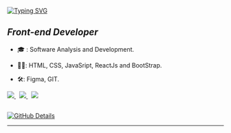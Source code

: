 

<!--
**Sara01romao/Sara01romao** is a ✨ _special_ ✨ repository because its `README.md` (this file) appears on your GitHub profile.-->
<!-- 
 <img src="https://user-images.githubusercontent.com/46323667/167675818-6774373c-e6b5-48f3-a552-e83413f16680.svg" min-width="250px" max-width="300px" align="right" alt="Ilustração notebook"/> -->
 
 
  <p >
    <a href="https://git.io/typing-svg"><img src="http://readme-typing-svg.herokuapp.com?font=Fira+Code&size=32&pause=1000&color=ffcb2f&center=false&vCenter=false&width=435&lines=Hi!+ I'm+ Sara+Romão+%F0%9F%91%8B" alt="Typing SVG" /></a>
  </p>
  
  
  <h2 ><em>Front-end Developer</em></h2>

 - :mortar_board: : Software Analysis and Development.
 
 - :woman_technologist:: HTML, CSS, JavaSript, ReactJs and BootStrap.

<!-- ![HTML5](https://img.shields.io/badge/-HTML5-E34F26?style=flat&labelColor=E34F26&logo=html5&logoColor=ffffff)
![CSS3](https://img.shields.io/badge/-CSS3-1572B6?style=flat&labelColor=1572B6&logo=css3&logoColor=ffffff)
![JavaScript](https://img.shields.io/badge/-JavaScript-F7DF1E?style=flat&labelColor=F7DF1E&logo=javascript&logoColor=000000)
![React](https://img.shields.io/badge/-React-61DAFB?style=flat&labelColor=61DAFB&logo=react&logoColor=000000)
![BootStrap](https://img.shields.io/badge/-BootStrap-BD93F9?style=flat&labelColor=BD93F9&logo=bootstrap&logoColor=ffffff)  -->
<!-- ![NextJS](https://img.shields.io/badge/-NextJS-000000?style=flat&labelColor=000000&logo=nextdotjs&logoColor=ffffff) -->
<!-- ![Sass](https://img.shields.io/badge/-Sass-CC6699?style=flat&labelColor=CC6699&logo=sass&logoColor=ffffff) -->
<!-- ![TypeScript](https://img.shields.io/badge/-TypeScript-3178C6?style=flat&labelColor=3178C6&logo=typescript&logoColor=ffffff) -->



- :hammer_and_wrench:: Figma, GIT.

<div style="margin-top: 10px">
    <a href="https://sara01romao.github.io/portfolio/"  target="_blank">
      <img src="https://img.shields.io/badge/Portfolio-%23000000.svg?style=flat&logo=firefox&logoColor=green" />
    </a>
    &nbsp;  
    <a href="https://www.linkedin.com/in/sara-rom%C3%A3o-abbb8917b/"  target="_blank">
      <img src="https://img.shields.io/badge/LinkedIn-0077B5?style=flat&logo=linkedin&logoColor=white" />
    </a>
    &nbsp;
     <a href="mailto:sara-romao@live.com"  target="_blank">
      <img src="https://img.shields.io/badge/Gmail-D14836?style=flat&logo=gmail&logoColor=white" />
    </a>
    
    
     
 </div>

<!-- ![Git](https://img.shields.io/badge/-Git-F05032?style=flat&labelColor=F05032&logo=git&logoColor=ffffff)
![Figma](https://img.shields.io/badge/-Figma-FF79C6?style=flat&labelColor=FF79C6&logo=figma&logoColor=ffffff)

 -->
 
<div 
  <br>
<h2></h2> 
    
  
 

</div>



 [![GitHub Details](http://github-profile-summary-cards.vercel.app/api/cards/profile-details?username=sara01romao&theme=dracula)](https://github.com/vn7n24fzkq/github-profile-summary-cards) 
 
 


<!-- ![Node](https://img.shields.io/badge/-Node-339933?style=flat&labelColor=339933&logo=nodedotjs&logoColor=ffffff)
![Express](https://img.shields.io/badge/-Express-000000?style=flat&labelColor=000000&logo=express&logoColor=ffffff)
![MongoDB](https://img.shields.io/badge/-MongoDB-47A248?style=flat&labelColor=47A248&logo=mongodb&logoColor=ffffff) -->
<!-- ![PostgreSQL](https://img.shields.io/badge/-PostgreSQL-4169E1?style=flat&labelColor=4169E1&logo=postgresql&logoColor=ffffff) -->

<!-- ![PHP](https://img.shields.io/badge/-PHP-777BB4?style=flat&labelColor=777BB4&logo=php&logoColor=ffffff)
![Laravel](https://img.shields.io/badge/-Laravel-FF2D20?style=flat&labelColor=FF2D20&logo=laravel&logoColor=ffffff)
![MariaDB](https://img.shields.io/badge/-MariaDB-003545?style=flat&labelColor=003545&logo=mariadb&logoColor=ffffff) -->

<!-- And in general:
![Git](https://img.shields.io/badge/-Git-F05032?style=flat-square&labelColor=F05032&logo=git&logoColor=ffffff)
![Linux](https://img.shields.io/badge/-Linux-FCC624?style=flat-square&labelColor=FCC624&logo=linux&logoColor=000000)
![Adobe XD](https://img.shields.io/badge/-AdobeXD-ff75f7?style=flat-square&labelColor=ff75f7&logo=adobexd&logoColor=000000)
![GIMP](https://img.shields.io/badge/-GIMP-5C5543?style=flat-square&labelColor=5C5543&logo=gimp&logoColor=ffffff)
![Inkscape](https://img.shields.io/badge/-Inkscape-000000?style=flat-square&labelColor=000000&logo=inkscape&logoColor=ffffff)
 -->

<hr>




